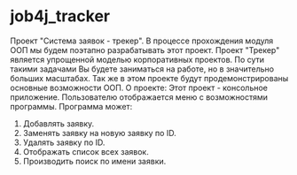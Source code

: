 # job4j_tracker
Проект "Система заявок - трекер". В процессе прохождения  модуля ООП мы будем поэтапно разрабатывать этот проект.
Проект "Трекер" является упрощенной моделью корпоративных проектов. По сути такими задачами Вы будете заниматься на работе,
но в значительно больших масштабах. Так же в этом проекте будут продемонстрированы основные возможности ООП.
О проекте:
Этот проект - консольное приложение. Пользователю отображается меню с возможностями программы.
Программа может:
1. Добавлять заявку.
2. Заменять заявку на новую заявку по ID.
3. Удалять заявку по ID.
4. Отображать список всех заявок.
5. Производить поиск по имени заявки.